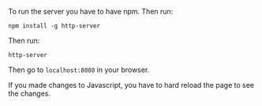 To run the server you have to have npm. Then run:

`npm install -g http-server`

Then run:

`http-server`

Then go to `localhost:8080` in your browser.

If you made changes to Javascript, you have to hard reload the page to see the changes.
